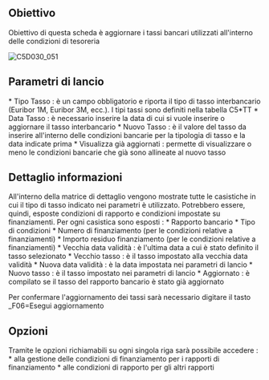 ## Obiettivo
Obiettivo di questa scheda è aggiornare i tassi bancari utilizzati all'interno delle condizioni di tesoreria

![C5D030_051](http://localhost:3000/immagini/MBDOC_SCH-C5D030_UTB/C5D030_051.png)
## Parametri di lancio

 \* Tipo Tasso :  è un campo obbligatorio e riporta il tipo di tasso interbancario (Euribor 1M, Euribor 3M, ecc.). I tipi tassi sono definiti nella tabella C5\*TT
 \* Data Tasso :  è necessario inserire la data di cui si vuole inserire o aggiornare il tasso interbancario
 \* Nuovo Tasso :  è il valore del tasso da inserire all'interno delle condizioni bancarie per la tipologia di tasso e la data indicate prima
 \* Visualizza già aggiornati :  permette di visualizzare o meno le condizioni bancarie che già sono allineate al nuovo tasso

## Dettaglio informazioni

All'interno della matrice di dettaglio vengono mostrate tutte le casistiche in cui il tipo di tasso indicato nei parametri è utilizzato. Potrebbero essere, quindi, esposte condizioni di rapporto e condizioni impostate su finanziamenti.
Per ogni casistica sono esposti : 
 \* Rapporto bancario
 \* Tipo di condizioni
 \* Numero di finanziamento (per le condizioni relative a finanziamenti)
 \* Importo residuo finanziamento (per le condizioni relative a finanziamenti)
 \* Vecchia data validità :  è l'ultima data a cui è stato definito il tasso selezionato
 \* Vecchio tasso :  è il tasso impostato alla vecchia data validità
 \* Nuova data validità :  è la data impostata nei parametri di lancio
 \* Nuovo tasso :  è il tasso impostato nei parametri di lancio
 \* Aggiornato :  è compilato se il tasso del rapporto bancario è stato già aggiornato

Per confermare l'aggiornamento dei tassi sarà necessario digitare il tasto _F06=Esegui aggiornamento

## Opzioni

Tramite le opzioni richiamabili su ogni singola riga sarà possibile accedere : 
 \* alla gestione delle condizioni di finanziamento per i rapporti di finanziamento
 \* alle condizioni di rapporto per gli altri rapporti




